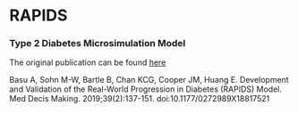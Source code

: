 # RAPIDS

### Type 2 Diabetes Microsimulation Model


The original publication can be found [here](https://journals.sagepub.com/doi/abs/10.1177/0272989X18817521)

Basu A, Sohn M-W, Bartle B, Chan KCG, Cooper JM, Huang E. Development and Validation of the Real-World Progression in Diabetes (RAPIDS) Model. Med Decis Making. 2019;39(2):137-151. doi:10.1177/0272989X18817521
